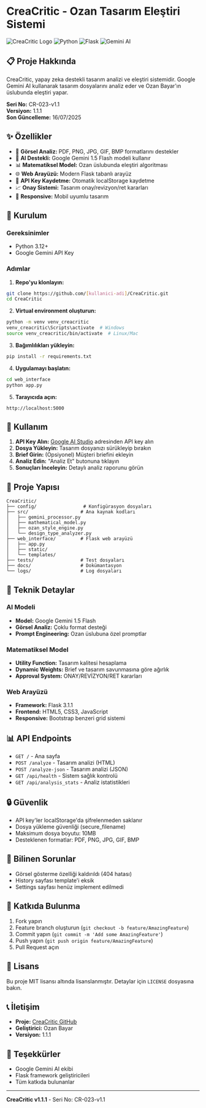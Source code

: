 # CreaCritic - Ozan Tasarım Eleştiri Sistemi

![CreaCritic Logo](https://img.shields.io/badge/CreaCritic-v1.1.1-blue)
![Python](https://img.shields.io/badge/Python-3.12+-green)
![Flask](https://img.shields.io/badge/Flask-3.1.1-red)
![Gemini AI](https://img.shields.io/badge/Gemini%20AI-1.5%20Flash-orange)

## 📋 Proje Hakkında

CreaCritic, yapay zeka destekli tasarım analizi ve eleştiri sistemidir. Google Gemini AI kullanarak tasarım dosyalarını analiz eder ve Ozan Bayar'ın üslubunda eleştiri yapar.

**Seri No:** CR-023-v1.1  
**Versiyon:** 1.1.1  
**Son Güncelleme:** 16/07/2025

## ✨ Özellikler

- 🎨 **Görsel Analiz:** PDF, PNG, JPG, GIF, BMP formatlarını destekler
- 🤖 **AI Destekli:** Google Gemini 1.5 Flash modeli kullanır
- 📊 **Matematiksel Model:** Ozan üslubunda eleştiri algoritması
- 🌐 **Web Arayüzü:** Modern Flask tabanlı arayüz
- 💾 **API Key Kaydetme:** Otomatik localStorage kaydetme
- 📈 **Onay Sistemi:** Tasarım onay/revizyon/ret kararları
- 📱 **Responsive:** Mobil uyumlu tasarım

## 🚀 Kurulum

### Gereksinimler
- Python 3.12+
- Google Gemini API Key

### Adımlar

1. **Repo'yu klonlayın:**
```bash
git clone https://github.com/[kullanici-adi]/CreaCritic.git
cd CreaCritic
```

2. **Virtual environment oluşturun:**
```bash
python -m venv venv_creacritic
venv_creacritic\Scripts\activate  # Windows
source venv_creacritic/bin/activate  # Linux/Mac
```

3. **Bağımlılıkları yükleyin:**
```bash
pip install -r requirements.txt
```

4. **Uygulamayı başlatın:**
```bash
cd web_interface
python app.py
```

5. **Tarayıcıda açın:**
```
http://localhost:5000
```

## 🔧 Kullanım

1. **API Key Alın:** [Google AI Studio](https://aistudio.google.com/u/0/apikey) adresinden API key alın
2. **Dosya Yükleyin:** Tasarım dosyanızı sürükleyip bırakın
3. **Brief Girin:** (Opsiyonel) Müşteri briefini ekleyin
4. **Analiz Edin:** "Analiz Et" butonuna tıklayın
5. **Sonuçları İnceleyin:** Detaylı analiz raporunu görün

## 📁 Proje Yapısı

```
CreaCritic/
├── config/                 # Konfigürasyon dosyaları
├── src/                   # Ana kaynak kodları
│   ├── gemini_processor.py
│   ├── mathematical_model.py
│   ├── ozan_style_engine.py
│   └── design_type_analyzer.py
├── web_interface/         # Flask web arayüzü
│   ├── app.py
│   ├── static/
│   └── templates/
├── tests/                 # Test dosyaları
├── docs/                  # Dokümantasyon
└── logs/                  # Log dosyaları
```

## 🧠 Teknik Detaylar

### AI Modeli
- **Model:** Google Gemini 1.5 Flash
- **Görsel Analiz:** Çoklu format desteği
- **Prompt Engineering:** Ozan üslubuna özel promptlar

### Matematiksel Model
- **Utility Function:** Tasarım kalitesi hesaplama
- **Dynamic Weights:** Brief ve tasarım savunmasına göre ağırlık
- **Approval System:** ONAY/REVİZYON/RET kararları

### Web Arayüzü
- **Framework:** Flask 3.1.1
- **Frontend:** HTML5, CSS3, JavaScript
- **Responsive:** Bootstrap benzeri grid sistemi

## 📊 API Endpoints

- `GET /` - Ana sayfa
- `POST /analyze` - Tasarım analizi (HTML)
- `POST /analyze-json` - Tasarım analizi (JSON)
- `GET /api/health` - Sistem sağlık kontrolü
- `GET /api/analysis_stats` - Analiz istatistikleri

## 🔒 Güvenlik

- API key'ler localStorage'da şifrelenmeden saklanır
- Dosya yükleme güvenliği (secure_filename)
- Maksimum dosya boyutu: 10MB
- Desteklenen formatlar: PDF, PNG, JPG, GIF, BMP

## 🐛 Bilinen Sorunlar

- Görsel gösterme özelliği kaldırıldı (404 hatası)
- History sayfası template'i eksik
- Settings sayfası henüz implement edilmedi

## 🤝 Katkıda Bulunma

1. Fork yapın
2. Feature branch oluşturun (`git checkout -b feature/AmazingFeature`)
3. Commit yapın (`git commit -m 'Add some AmazingFeature'`)
4. Push yapın (`git push origin feature/AmazingFeature`)
5. Pull Request açın

## 📄 Lisans

Bu proje MIT lisansı altında lisanslanmıştır. Detaylar için `LICENSE` dosyasına bakın.

## 📞 İletişim

- **Proje:** [CreaCritic GitHub](https://github.com/[kullanici-adi]/CreaCritic)
- **Geliştirici:** Ozan Bayar
- **Versiyon:** 1.1.1

## 🙏 Teşekkürler

- Google Gemini AI ekibi
- Flask framework geliştiricileri
- Tüm katkıda bulunanlar

---

**CreaCritic v1.1.1** - Seri No: CR-023-v1.1 